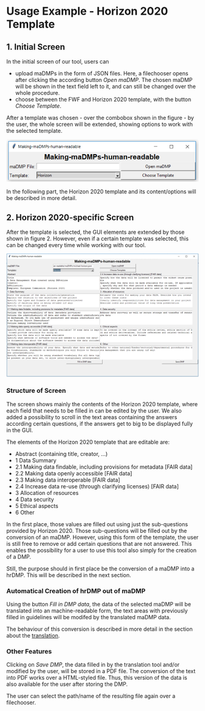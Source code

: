 # Usage Example - Horizon 2020 Template

## 1. Initial Screen

In the initial screen of our tool, users can 
* upload maDMPs in the form of JSON files. Here, a filechooser opens after clicking the according button *Open maDMP*. The chosen maDMP will be shown in the text field left to it, and can still be changed over the whole procedure.
* choose between the FWF and Horizon 2020 template, with the button *Choose Template*.

After a template was chosen - over the combobox shown in the figure -  by the user, the whole screen will be extended, showing options to work with the selected template.

![Hor1](./img/hor_1.PNG)

In the following part, the Horizon 2020 template and its content/options will be described in more detail.


## 2. Horizon 2020-specific Screen

After the template is selected, the GUI elements are extended by those shown in figure 2. However, even if a certain template was selected, this can be changed every time while working with our tool.

![Hor2](./img/hor_2.PNG)

### Structure of Screen

The screen shows mainly the contents of the Horizon 2020 template, where each field that needs to be filled in can be edited by the user. We also added a possibility to scroll in the text areas containing the answers according certain questions, if the answers get to big to be displayed
fully in the GUI.

The elements of the Horizon 2020 template that are editable are:

* Abstract (containing title, creator, ...)
* 1 Data Summary
* 2.1 Making data findable, including provisions for metadata [FAIR data] 
* 2.2 Making data openly accessible [FAIR data] 
* 2.3 Making data interoperable [FAIR data] 
* 2.4 Increase data re-use (through clarifying licenses) [FAIR data] 
* 3 Allocation of resources 
* 4 Data security 
* 5 Ethical aspects 
* 6 Other 

In the first place, those values are filled out using just the sub-questions provided by Horizon 2020. Those sub-questions will be filled out by the conversion of an maDMP. However, using this form of the template, the user is still free to
remove or add certain questions that are not answered. This enables the possibility for a user to use this tool also simply for the creation of a DMP.

Still, the purpose should in first place be the conversion of a maDMP into a hrDMP. This will be described in the next section.

### Automatical Creation of hrDMP out of maDMP

Using the button *Fill in DMP data*, the data of the selected maDMP will be translated into an machine-readable form, the text areas with
previously filled in guidelines will be modifed by the translated maDMP data.

The behaviour of this conversion is described in more detail in the section about the
[translation](https://github.com/MBAigner/Making-maDMPs-human-readable/blob/master/docs/translation/translation.md).

### Other Features

Clicking on *Save DMP*, the data filled in by the translation tool and/or modified by the user, will be stored in a PDF file. The conversion of
the text into PDF works over a HTML-styled file. Thus, this version of the data is also available for the user after storing the DMP.

The user can select the path/name of the resulting file again over a filechooser.
